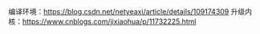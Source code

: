 编译环境：https://blog.csdn.net/netyeaxi/article/details/109174309
升级内核：https://www.cnblogs.com/jixiaohua/p/11732225.html
